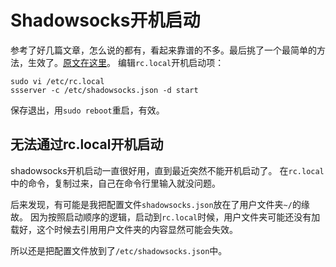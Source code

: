 # Shadowsocks开机启动
参考了好几篇文章，怎么说的都有，看起来靠谱的不多。最后挑了一个最简单的方法，生效了。[原文在这里](https://www.zybuluo.com/Hederahelix/note/245179)。
编辑`rc.local`开机启动项：
```
sudo vi /etc/rc.local
ssserver -c /etc/shadowsocks.json -d start
```
保存退出，用`sudo reboot`重启，有效。


## 无法通过rc.local开机启动
shadowsocks开机启动一直很好用，直到最近突然不能开机启动了。
在`rc.local`中的命令，复制过来，自己在命令行里输入就没问题。

后来发现，有可能是我把配置文件`shadowsocks.json`放在了用户文件夹`~/`的缘故。
因为按照启动顺序的逻辑，启动到`rc.local`时候，用户文件夹可能还没有加载好，这个时候去引用用户文件夹的内容显然可能会失效。

所以还是把配置文件放到了`/etc/shadowsocks.json`中。

